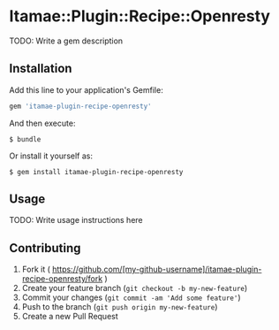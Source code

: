 # Itamae::Plugin::Recipe::Openresty

TODO: Write a gem description

## Installation

Add this line to your application's Gemfile:

```ruby
gem 'itamae-plugin-recipe-openresty'
```

And then execute:

    $ bundle

Or install it yourself as:

    $ gem install itamae-plugin-recipe-openresty

## Usage

TODO: Write usage instructions here

## Contributing

1. Fork it ( https://github.com/[my-github-username]/itamae-plugin-recipe-openresty/fork )
2. Create your feature branch (`git checkout -b my-new-feature`)
3. Commit your changes (`git commit -am 'Add some feature'`)
4. Push to the branch (`git push origin my-new-feature`)
5. Create a new Pull Request
